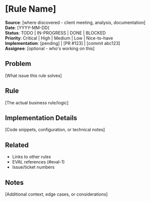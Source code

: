 # [Rule Name]

**Source**: [where discovered - client meeting, analysis, documentation]  
**Date**: [YYYY-MM-DD]  
**Status**: TODO | IN-PROGRESS | DONE | BLOCKED  
**Priority**: Critical | High | Medium | Low | Nice-to-have  
**Implementation**: [pending] | [PR #123] | [commit abc123]  
**Assignee**: [optional - who's working on this]  

## Problem
[What issue this rule solves]

## Rule
[The actual business rule/logic]

## Implementation Details
[Code snippets, configuration, or technical notes]

## Related
- Links to other rules
- EVAL references (#eval-1)
- Issue/ticket numbers

## Notes
[Additional context, edge cases, or considerations]